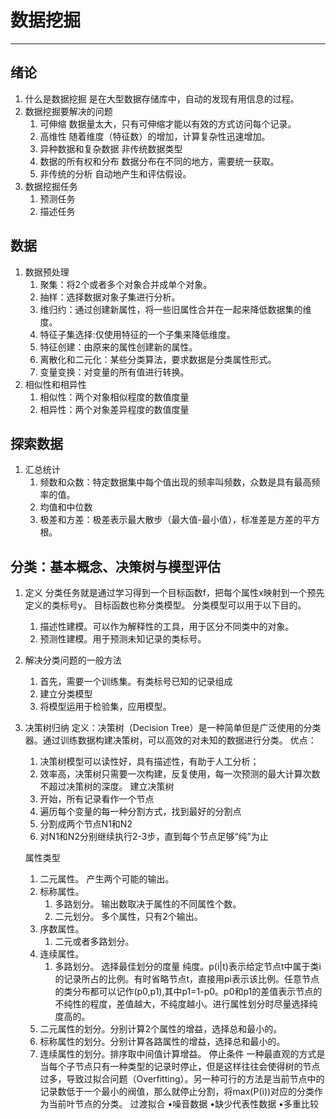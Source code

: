 
# 数据挖掘

------
## 绪论
1. 什么是数据挖掘
    是在大型数据存储库中，自动的发现有用信息的过程。
2. 数据挖掘要解决的问题
    1. 可伸缩 数据量太大，只有可伸缩才能以有效的方式访问每个记录。
    2. 高维性 随着维度（特征数）的增加，计算复杂性迅速增加。
    3. 异种数据和复杂数据  非传统数据类型
    4. 数据的所有权和分布 数据分布在不同的地方，需要统一获取。
    5. 非传统的分析 自动地产生和评估假设。
3. 数据挖掘任务
    1. 预测任务
    2. 描述任务

## 数据
1. 数据预处理
    1. 聚集：将2个或者多个对象合并成单个对象。
    2. 抽样：选择数据对象子集进行分析。
    3. 维归约：通过创建新属性，将一些旧属性合并在一起来降低数据集的维度。
    4. 特征子集选择:仅使用特征的一个子集来降低维度。
    5. 特征创建：由原来的属性创建新的属性。
    6. 离散化和二元化：某些分类算法，要求数据是分类属性形式。
    7. 变量变换：对变量的所有值进行转换。
2. 相似性和相异性
    1. 相似性：两个对象相似程度的数值度量
    2. 相异性：两个对象差异程度的数值度量
    
## 探索数据
1. 汇总统计
    1.  频数和众数：特定数据集中每个值出现的频率叫频数，众数是具有最高频率的值。
    2.  均值和中位数
    3.  极差和方差：极差表示最大散步（最大值-最小值），标准差是方差的平方根。

## 分类：基本概念、决策树与模型评估

1. 定义
   分类任务就是通过学习得到一个目标函数f，把每个属性x映射到一个预先定义的类标号y。
   目标函数也称分类模型。
   分类模型可以用于以下目的。
   1. 描述性建模。可以作为解释性的工具，用于区分不同类中的对象。
   2. 预测性建模。用于预测未知记录的类标号。
2. 解决分类问题的一般方法
   1. 首先，需要一个训练集。有类标号已知的记录组成
   2. 建立分类模型
   3. 将模型运用于检验集，应用模型。
3. 决策树归纳
   定义：决策树（Decision Tree）是一种简单但是广泛使用的分类器。通过训练数据构建决策树，可以高效的对未知的数据进行分类。
   优点：
   1. 决策树模型可以读性好，具有描述性，有助于人工分析；
   2. 效率高，决策树只需要一次构建，反复使用，每一次预测的最大计算次数不超过决策树的深度。
   建立决策树
   1. 开始，所有记录看作一个节点
   2. 遍历每个变量的每一种分割方式，找到最好的分割点
   3. 分割成两个节点N1和N2
   4. 对N1和N2分别继续执行2-3步，直到每个节点足够“纯”为止

   属性类型
      1. 二元属性。 产生两个可能的输出。
      2. 标称属性。 
         1. 多路划分。 输出数取决于属性的不同属性个数。
         2. 二元划分。 多个属性，只有2个输出。
      3. 序数属性。 
         1. 二元或者多路划分。
      4. 连续属性。
         1. 多路划分。
   选择最佳划分的度量
      纯度。p(i|t)表示给定节点t中属于类i的记录所占的比例。有时省略节点t，直接用pi表示该比例。任意节点的类分布都可以记作(p0,p1),其中p1=1-p0。p0和p1的差值表示节点的不纯性的程度，差值越大，不纯度越小。进行属性划分时尽量选择纯度高的。
      1. 二元属性的划分。分别计算2个属性的增益，选择总和最小的。
      2. 标称属性的划分。分别计算各路属性的增益，选择总和最小的。
      3. 连续属性的划分。排序取中间值计算增益。
   停止条件
一种最直观的方式是当每个子节点只有一种类型的记录时停止，但是这样往往会使得树的节点过多，导致过拟合问题（Overfitting）。另一种可行的方法是当前节点中的记录数低于一个最小的阀值，那么就停止分割，将max(P(i))对应的分类作为当前叶节点的分类。
   过渡拟合
•噪音数据
•缺少代表性数据
•多重比较
